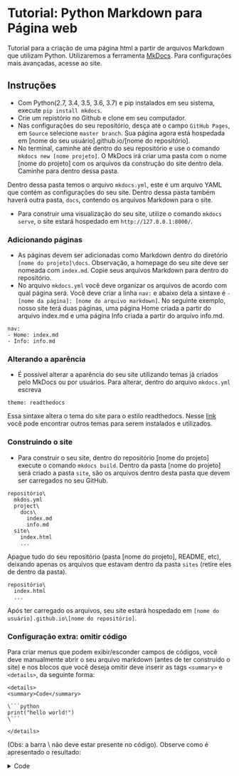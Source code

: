 # Tutorial: Python Markdown para Página web
Tutorial para a criação de uma página html a partir de arquivos Markdown que utilizam Python. Utilizaremos a ferramenta [MkDocs](https://www.mkdocs.org). Para configurações mais avançadas, acesse ao site.

## Instruções
- Com Python(2.7, 3.4, 3.5, 3.6, 3.7) e pip instalados em seu sistema, execute
```pip install mkdocs```.
- Crie um repistório no Github e clone em seu computador.
- Nas configurações do seu repositório, desça até o campo ```GitHub Pages```, em ```Source``` selecione ```master branch```. Sua página agora está hospedada em [nome do seu usuário].github.io/[nome do repositório].
- No terminal, caminhe até dentro do seu repositório e use o comando ```mkdocs new [nome projeto]```. O MkDocs irá criar uma pasta com o nome [nome do projeto] com os arquivos da construção do site dentro dela. Caminhe para dentro dessa pasta.

Dentro dessa pasta temos o arquivo ```mkdocs.yml```, este é um arquivo YAML que contém as configurações do seu site. Dentro dessa pasta também haverá outra pasta, ```docs```, contendo os arquivos Markdown para o site.
- Para construir uma visualização do seu site, utilize o comando ```mkdocs serve```, o site estará hospedado em ```http://127.0.0.1:8000/```.
### Adicionando páginas
- As páginas devem ser adicionadas como Markdown dentro do diretório ```[nome do projeto]\docs```. Observação, a homepage do seu site deve ser nomeada com ```index.md```. Copie seus arquivos Markdown para dentro do repositório.
- No arquivo ```mkdocs.yml``` você deve organizar os arquivos de acordo com qual página será. Você deve criar a linha ```nav:``` e abaixo dela a sintaxe é ```- [nome da página]: [nome do arquivo markdown]```. No seguinte exemplo, nosso site terá duas páginas, uma página Home criada a partir do arquivo index.md e uma página Info criada a partir do arquivo info.md.

```
nav:
- Home: index.md
- Info: info.md
```
### Alterando a aparência
- É possível alterar a aparência do seu site utilizando temas já criados pelo MkDocs ou por usuários. Para alterar, dentro do arquivo ```mkdocs.yml``` escreva
```
theme: readthedocs
```
Essa sintaxe altera o tema do site para o estilo readthedocs. Nesse [link](https://github.com/mkdocs/mkdocs/wiki/MkDocs-Themes) você pode encontrar outros temas para serem instalados e utilizados.
### Construindo o site
- Para construir o seu site, dentro do repositório [nome do projeto] execute o comando ```mkdocs build```. Dentro da pasta [nome do projeto] será criado a pasta ```site```, são os arquivos dentro desta pasta que devem ser carregados no seu GitHub. 
```
repositório\
  mkdos.yml
  project\
    docs\
      index.md
      info.md
  site\
    index.html
    ...
```
Apague tudo do seu repositório (pasta [nome do projeto], README, etc), deixando apenas os arquivos que estavam dentro da pasta ```sites``` (retire eles de dentro da pasta).
```
repositório\
  index.html
  ...
```
Após ter carregado os arquivos, seu site estará hospedado em ```[nome do usuário].github.io\[nome do repositório]```.

### Configuração extra: omitir código

Para criar menus que podem exibir/esconder campos de códigos, você deve manualmente abrir o seu arquivo markdown (antes de ter construído o site) e nos blocos que você deseja omitir deve inserir as tags ```<summary>``` e ```<details>```, da seguinte forma:

```
<details>
<summary>Code</summary>

\```python
print("hello world!")
\```

</details>
```
(Obs: a barra \ não deve estar presente no código).
Observe como é apresentado o resultado:

<details>
<summary>Code</summary>

```python
print("hello world!")
```

</details>


